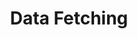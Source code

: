 ---
cloudinary_convert: false
cover: http://media.codingcat.dev/image/upload/v1635181216/main-codingcatdev-photo/ckimbrxkmyc1hdtbr8oy.png
excerpt: Next.js has 2 pre-rendering modes, Static Generation and Server-side rendering. Learn how they work here.
published: draft
slug: nextjs-basic-features-data-fetching
start: June 1, 2022
title: Data Fetching
---